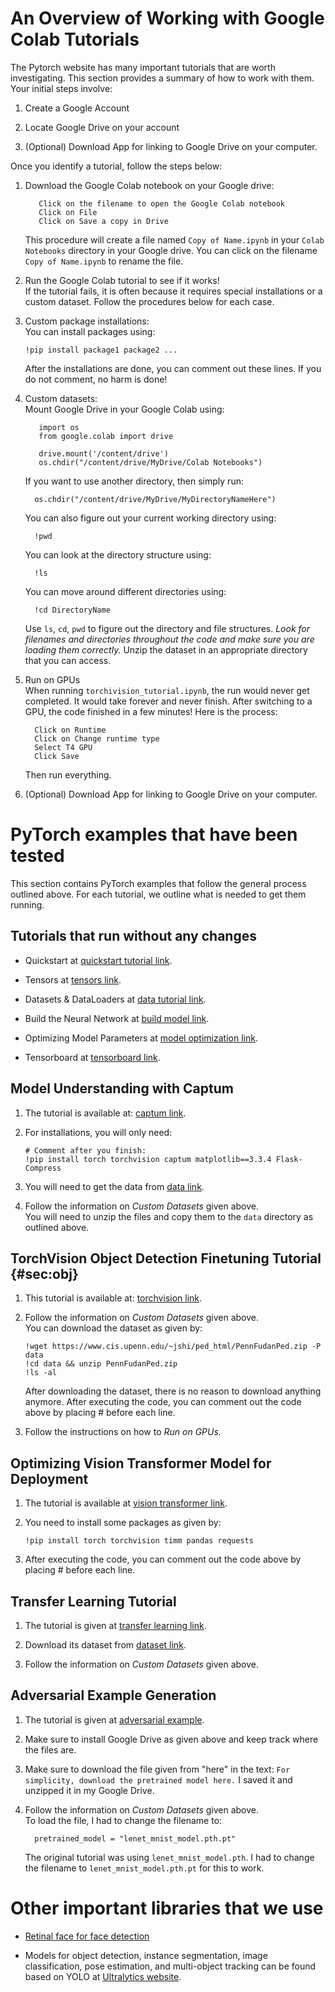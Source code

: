 # An Overview of Working with Google Colab Tutorials

The Pytorch website has many important tutorials that are worth
investigating. This section provides a summary of how to work with
them.\
Your initial steps involve:

1.  Create a Google Account

2.  Locate Google Drive on your account

3.  (Optional) Download App for linking to Google Drive on your
    computer.

Once you identify a tutorial, follow the steps below:

1.  Download the Google Colab notebook on your Google drive:

           Click on the filename to open the Google Colab notebook 
           Click on File
           Click on Save a copy in Drive

    This procedure will create a file named `Copy of Name.ipynb` in your
    `Colab Notebooks` directory in your Google drive. You can click on
    the filename `Copy of Name.ipynb` to rename the file.

2.  Run the Google Colab tutorial to see if it works!\
    If the tutorial fails, it is often because it requires special
    installations or a custom dataset. Follow the procedures below for
    each case.

3.  Custom package installations:\
    You can install packages using:

        !pip install package1 package2 ...

    After the installations are done, you can comment out these lines.
    If you do not comment, no harm is done!

4.  Custom datasets:\
    Mount Google Drive in your Google Colab using:

           import os
           from google.colab import drive

           drive.mount('/content/drive')
           os.chdir("/content/drive/MyDrive/Colab Notebooks")

    If you want to use another directory, then simply run:

          os.chdir("/content/drive/MyDrive/MyDirectoryNameHere")

    You can also figure out your current working directory using:

          !pwd

    You can look at the directory structure using:

          !ls

    You can move around different directories using:

          !cd DirectoryName

    Use `ls`, `cd`, `pwd` to figure out the directory and file
    structures. *Look for filenames and directories throughout the code
    and make sure you are loading them correctly.* Unzip the dataset in
    an appropriate directory that you can access.

5.  Run on GPUs\
    When running `torchivision_tutorial.ipynb`, the run would never get
    completed. It would take forever and never finish. After switching
    to a GPU, the code finished in a few minutes! Here is the process:

          Click on Runtime
          Click on Change runtime type
          Select T4 GPU
          Click Save

    Then run everything.

6.  (Optional) Download App for linking to Google Drive on your
    computer.

# PyTorch examples that have been tested

This section contains PyTorch examples that follow the general process
outlined above. For each tutorial, we outline what is needed to get them
running.

## Tutorials that run without any changes

-   Quickstart at [quickstart tutorial
    link](https://pytorch.org/tutorials/beginner/basics/quickstart_tutorial.html).

-   Tensors at [tensors
    link](https://pytorch.org/tutorials/beginner/basics/tensorqs_tutorial.html).

-   Datasets & DataLoaders at [data tutorial
    link](https://pytorch.org/tutorials/beginner/basics/data_tutorial.html).

-   Build the Neural Network at [build model
    link](https://pytorch.org/tutorials/beginner/basics/buildmodel_tutorial.html).

-   Optimizing Model Parameters at [model optimization
    link](https://pytorch.org/tutorials/beginner/basics/optimization_tutorial.html).

-   Tensorboard at [tensorboard
    link](https://www.tensorflow.org/tensorboard/tensorboard_in_notebooks).

## Model Understanding with Captum

1.  The tutorial is available at: [captum
    link](https://pytorch.org/tutorials/beginner/introyt/captumyt.html).

2.  For installations, you will only need:

        # Comment after you finish:
        !pip install torch torchvision captum matplotlib==3.3.4 Flask-Compress

3.  You will need to get the data from [data
    link](https://pytorch-tutorial-assets.s3.amazonaws.com/youtube-series/video7.zip).

4.  Follow the information on *Custom Datasets* given above.\
    You will need to unzip the files and copy them to the `data`
    directory as outlined above.

## TorchVision Object Detection Finetuning Tutorial {#sec:obj}

1.  This tutorial is available at: [torchvision
    link](https://pytorch.org/tutorials/intermediate/torchvision_tutorial.html).

2.  Follow the information on *Custom Datasets* given above.\
    You can download the dataset as given by:

        !wget https://www.cis.upenn.edu/~jshi/ped_html/PennFudanPed.zip -P data
        !cd data && unzip PennFudanPed.zip
        !ls -al

    After downloading the dataset, there is no reason to download
    anything anymore. After executing the code, you can comment out the
    code above by placing \# before each line.

3.  Follow the instructions on how to *Run on GPUs.*

## Optimizing Vision Transformer Model for Deployment

1.  The tutorial is available at [vision transformer
    link](https://pytorch.org/tutorials/beginner/vt_tutorial.html).

2.  You need to install some packages as given by:

        !pip install torch torchvision timm pandas requests

3.  After executing the code, you can comment out the code above by
    placing \# before each line.

## Transfer Learning Tutorial

1.  The tutorial is given at [transfer learning
    link](https://pytorch.org/tutorials/beginner/transfer_learning_tutorial.html).

2.  Download its dataset from [dataset
    link](https://download.pytorch.org/tutorial/hymenoptera_data.zip).

3.  Follow the information on *Custom Datasets* given above.

## Adversarial Example Generation

1.  The tutorial is given at [adversarial
    example](https://pytorch.org/tutorials/beginner/fgsm_tutorial.html).

2.  Make sure to install Google Drive as given above and keep track
    where the files are.

3.  Make sure to download the file given from \"here\" in the text:
    `For simplicity, download the pretrained model here.` I saved it and
    unzipped it in my Google Drive.

4.  Follow the information on *Custom Datasets* given above.\
    To load the file, I had to change the filename to:

          pretrained_model = "lenet_mnist_model.pth.pt"

    The original tutorial was using `lenet_mnist_model.pth`. I had to
    change the filename to `lenet_mnist_model.pth.pt` for this to work.

# Other important libraries that we use

-   [Retinal face for face
    detection](https://github.com/serengil/retinaface)

-   Models for object detection, instance segmentation, image
    classification, pose estimation, and multi-object tracking can be
    found based on YOLO at [Ultralytics
    website](https://docs.ultralytics.com/).
